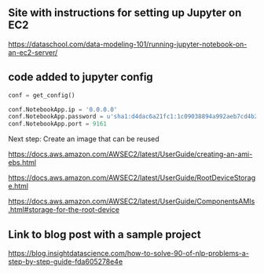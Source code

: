 ## Site with instructions for setting up Jupyter on EC2

https://dataschool.com/data-modeling-101/running-jupyter-notebook-on-an-ec2-server/

## code added to jupyter config

```python
conf = get_config()

conf.NotebookApp.ip = '0.0.0.0'
conf.NotebookApp.password = u'sha1:d4dac6a21fc1:1c09038894a992aeb7cd4b299fa019086daa008e'
conf.NotebookApp.port = 9161
```

Next step: Create an image that can be reused

https://docs.aws.amazon.com/AWSEC2/latest/UserGuide/creating-an-ami-ebs.html

https://docs.aws.amazon.com/AWSEC2/latest/UserGuide/RootDeviceStorage.html

https://docs.aws.amazon.com/AWSEC2/latest/UserGuide/ComponentsAMIs.html#storage-for-the-root-device

## Link to blog post with a sample project

https://blog.insightdatascience.com/how-to-solve-90-of-nlp-problems-a-step-by-step-guide-fda605278e4e

